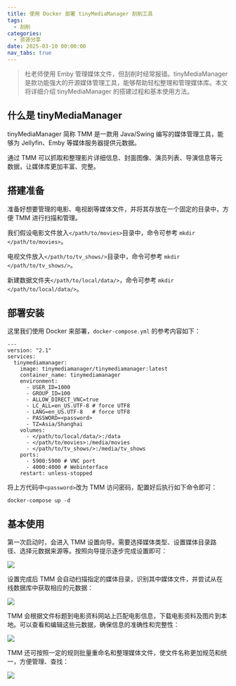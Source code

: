 ```yaml
---
title: 使用 Docker 部署 tinyMediaManager 刮削工具
tags:
  - 刮削
categories:
  - 资源分享
date: 2025-03-10 00:00:00
nav_tabs: true
---
```


> 杜老师使用 Emby 管理媒体文件，但刮削时经常报错。tinyMediaManager 是款功能强大的开源媒体管理工具，能够帮助轻松整理和管理媒体库。本文将详细介绍 tinyMediaManager 的搭建过程和基本使用方法。

<!-- more -->

## 什么是 tinyMediaManager

tinyMediaManager 简称 TMM 是一款用 Java/Swing 编写的媒体管理工具，能够为 Jellyfin、Emby 等媒体服务器提供元数据。

通过 TMM 可以抓取和整理影片详细信息、封面图像、演员列表、导演信息等元数据，让媒体库更加丰富、完整。

## 搭建准备

准备好想要管理的电影、电视剧等媒体文件，并将其存放在一个固定的目录中，方便 TMM 进行扫描和管理。

我们假设电影文件放入`</path/to/movies>`目录中，命令可参考 `mkdir </path/to/movies>`。

电视文件放入`</path/to/tv_shows/>`目录中，命令可参考 `mkdir </path/to/tv_shows/>`。

新建数据文件夹`</path/to/local/data/>`，命令可参考 `mkdir </path/to/local/data/>`。

## 部署安装

这里我们使用 Docker 来部署，`docker-compose.yml` 的参考内容如下：

```
---
version: "2.1"
services:
  tinymediamanager:
    image: tinymediamanager/tinymediamanager:latest
    container_name: tinymediamanager
    environment:
      - USER_ID=1000
      - GROUP_ID=100
      - ALLOW_DIRECT_VNC=true
      - LC_ALL=en_US.UTF-8 # force UTF8
      - LANG=en_US.UTF-8   # force UTF8
      - PASSWORD=<password>
      - TZ=Asia/Shanghai
    volumes:
      - </path/to/local/data/>:/data
      - </path/to/movies>:/media/movies
      - </path/to/tv_shows/>:/media/tv_shows
    ports:
      - 5900:5900 # VNC port
      - 4000:4000 # Webinterface
    restart: unless-stopped
```

将上方代码中`<password>`改为 TMM 访问密码，配置好后执行如下命令即可：

```
docker-compose up -d
```

## 基本使用

第一次启动时，会进入 TMM 设置向导。需要选择媒体类型、设置媒体目录路径、选择元数据来源等。按照向导提示逐步完成设置即可：

![](https://cdn.dusays.com/2025/03/807-1.jpg)

设置完成后 TMM 会自动扫描指定的媒体目录，识别其中媒体文件，并尝试从在线数据库中获取相应的元数据：

![](https://cdn.dusays.com/2025/03/807-2.jpg)

TMM 会根据文件标题到电影资料网站上匹配电影信息，下载电影资料及图片到本地。可以查看和编辑这些元数据，确保信息的准确性和完整性：

![](https://cdn.dusays.com/2025/03/807-3.jpg)

TMM 还可按照一定的规则批量重命名和整理媒体文件，使文件名称更加规范和统一，方便管理、查找：

![](https://cdn.dusays.com/2025/03/807-4.jpg)